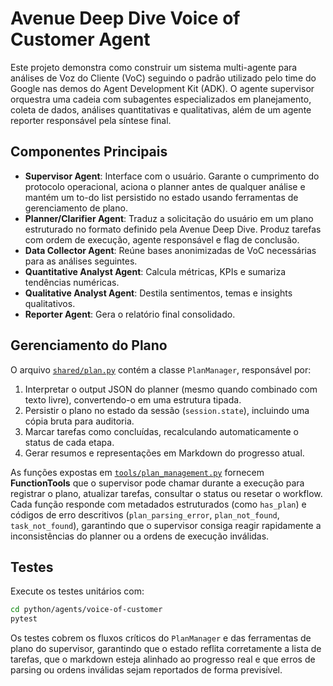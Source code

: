 # Avenue Deep Dive Voice of Customer Agent

Este projeto demonstra como construir um sistema multi-agente para análises de
Voz do Cliente (VoC) seguindo o padrão utilizado pelo time do Google nas demos
do Agent Development Kit (ADK). O agente supervisor orquestra uma cadeia com
subagentes especializados em planejamento, coleta de dados, análises
quantitativas e qualitativas, além de um agente reporter responsável pela
síntese final.

## Componentes Principais

- **Supervisor Agent**: Interface com o usuário. Garante o cumprimento do
  protocolo operacional, aciona o planner antes de qualquer análise e mantém um
  to-do list persistido no estado usando ferramentas de gerenciamento de plano.
- **Planner/Clarifier Agent**: Traduz a solicitação do usuário em um plano
  estruturado no formato definido pela Avenue Deep Dive. Produz tarefas com
  ordem de execução, agente responsável e flag de conclusão.
- **Data Collector Agent**: Reúne bases anonimizadas de VoC necessárias para as
  análises seguintes.
- **Quantitative Analyst Agent**: Calcula métricas, KPIs e sumariza tendências
  numéricas.
- **Qualitative Analyst Agent**: Destila sentimentos, temas e insights
  qualitativos.
- **Reporter Agent**: Gera o relatório final consolidado.

## Gerenciamento do Plano

O arquivo [`shared/plan.py`](voice_of_customer/shared/plan.py) contém a classe
`PlanManager`, responsável por:

1. Interpretar o output JSON do planner (mesmo quando combinado com texto
   livre), convertendo-o em uma estrutura tipada.
2. Persistir o plano no estado da sessão (`session.state`), incluindo uma cópia
   bruta para auditoria.
3. Marcar tarefas como concluídas, recalculando automaticamente o status de cada
   etapa.
4. Gerar resumos e representações em Markdown do progresso atual.

As funções expostas em [`tools/plan_management.py`](voice_of_customer/tools/plan_management.py)
fornecem **FunctionTools** que o supervisor pode chamar durante a execução para
registrar o plano, atualizar tarefas, consultar o status ou resetar o workflow.
Cada função responde com metadados estruturados (como `has_plan`) e códigos de
erro descritivos (`plan_parsing_error`, `plan_not_found`, `task_not_found`),
garantindo que o supervisor consiga reagir rapidamente a inconsistências do
planner ou a ordens de execução inválidas.


## Testes

Execute os testes unitários com:

```bash
cd python/agents/voice-of-customer
pytest
```

Os testes cobrem os fluxos críticos do `PlanManager` e das ferramentas de plano
do supervisor, garantindo que o estado reflita corretamente a lista de tarefas,
que o markdown esteja alinhado ao progresso real e que erros de parsing ou
ordens inválidas sejam reportados de forma previsível.

